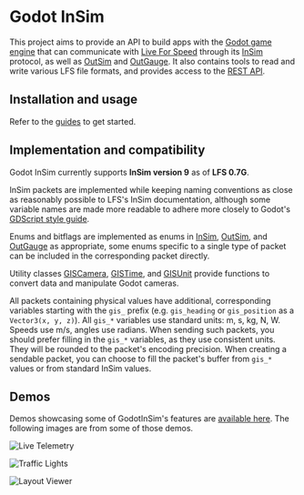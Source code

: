 # Godot InSim

This project aims to provide an API to build apps with the [Godot game engine](https://godotengine.org/)
that can communicate with [Live For Speed](https://www.lfs.net) through its [InSim](/docs/guides/getting_started/insim)
protocol, as well as [OutSim](/docs/guides/getting_started/outsim) and [OutGauge](/docs/guides/getting_started/outgauge).
It also contains tools to read and write various LFS file formats, and provides access to the
[REST API](/docs/guides/getting_started/rest_api).

## Installation and usage

Refer to the [guides](/docs/guides) to get started.

## Implementation and compatibility

Godot InSim currently supports **InSim version 9** as of **LFS 0.7G**.

InSim packets are implemented while keeping naming conventions as close as reasonably possible
to LFS's InSim documentation, although some variable names are made more readable to adhere
more closely to Godot's
[GDScript style guide](https://docs.godotengine.org/en/stable/tutorials/scripting/gdscript/gdscript_styleguide.html).

Enums and bitflags are implemented as enums in [InSim](/docs/class_ref/InSim), [OutSim](/docs/class_ref/OutSim),
and [OutGauge](/docs/class_ref/OutGauge) as appropriate, some enums specific to a single type of packet can be
included in the corresponding packet directly.

Utility classes [GISCamera](/docs/class_ref/GISCamera), [GISTime](/docs/class_ref/GISTime), and
[GISUnit](/docs/class_ref/GISUnit) provide functions to convert data and manipulate Godot cameras.

All packets containing physical values have additional, corresponding variables starting with
the `gis_` prefix (e.g. `gis_heading` or `gis_position` as a `Vector3(x, y, z)`). All `gis_*`
variables use standard units: m, s, kg, N, W. Speeds use m/s, angles use radians. When sending
such packets, you should prefer filling in the `gis_*` variables, as they use consistent units.
They will be rounded to the packet's encoding precision. When creating a sendable packet, you can
choose to fill the packet's buffer from `gis_*` values or from standard InSim values.

## Demos

Demos showcasing some of GodotInSim's features are [available here](/docs/guides/demos/intro).
The following images are from some of those demos.

![Live Telemetry](/img/homepage/telemetry_2.jpg)

![Traffic Lights](/img/homepage/traffic_lights_2.jpg)

![Layout Viewer](/img/homepage/layout_viewer_gis.jpg)
